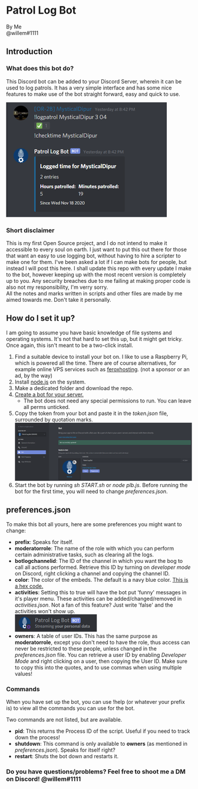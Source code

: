 # Patrol Log Bot

By Me  
@willem#1111
  
## Introduction
### What does this bot do?
This Discord bot can be added to your Discord Server, wherein it can be used to log patrols. It has a very simple interface and has some nice features to make use of the bot straight forward, easy and quick to use.  
  
![Small example](images/screenshot1.png)
### Short disclaimer
This is my first Open Source project, and I do not intend to make it accessible to every soul on earth. I just want to put this out there for those that want an easy to use logging bot, without having to hire a scripter to make one for them. I've been asked a lot if I can make bots for people, but instead I will post this here. I shall update this repo with every update I make to the bot, however keeping up with the most recent version is completely up to you. Any security breaches due to me failing at making proper code is also not my responsibility, I'm verry sorry.  
All the notes and marks written in scripts and other files are made by me aimed towards me. Don't take it personally.
  
## How do I set it up?
I am going to assume you have basic knowledge of file systems and operating systems. It's not that hard to set this up, but it might get tricky. Once again, this isn't meant to be a two-click install.
1. Find a suitable device to install your bot on. I like to use a Raspberry Pi, which is powered all the time. There are of course alternatives, for example online VPS services such as [feroxhosting](https://feroxhosting.nl/vps). (not a sponsor or an ad, by the way)
1. Install [node.js](https://nodejs.org/en/) on the system.
1. Make a dedicated folder and download the repo.
1. [Create a bot for your server.](https://discordpy.readthedocs.io/en/latest/discord.html)
    - The bot does not need any special permissions to run. You can leave all perms unticked.
1. Copy the token from your bot and paste it in the *token.json* file, surrounded by quotation marks.
![Token](images/screenshot2.png)
1. Start the bot by running *sh START.sh* or *node plb.js*. Before running the bot for the first time, you will need to change *preferences.json*.

## preferences.json
To make this bot all yours, here are some preferences you might want to change:
- **prefix**: Speaks for itself.
- **moderatorrole**: The name of the role with which you can perform certain administrative tasks, such as clearing all the logs.
- **botlogchannelid**: The ID of the channel in which you want the bog to call all actions performed. Retrieve this ID by turning on *developer mode* on Discord, right clicking a channel and copying the channel ID.
- **color**: The color of the embeds. The default is a navy blue color. [This is a hex code.](https://www.google.com/search?q=color+picker)
- **activities**: Setting this to true will have the bot put 'funny' messages in it's player menu. These activities can be added/changed/removed in *activities.json*. Not a fan of this feature? Just write 'false' and the activities won't show up.  
![](images/screenshot3.png)
- **owners**: A table of user IDs. This has the same purpose as **moderatorrole**, except you don't need to have the role, thus access can never be restricted to these people, unless changed in the *preferences.json* file. You can retrieve a user ID by enabling *Developer Mode* and right clicking on a user, then copying the User ID. Make sure to copy this into the quotes, and to use commas when using multiple values!

### Commands
When you have set up the bot, you can use !help (or whatever your prefix is) to view all the commands you can use for the bot.  
  
Two commands are not listed, but are available.
- **pid**: This returns the Process ID of the script. Useful if you need to track down the process!
- **shutdown**: This command is only available to **owners** (as mentioned in *preferences.json*). Speaks for itself right?
- **restart**: Shuts the bot down and restarts it.

### Do you have questions/problems? Feel free to shoot me a DM on Discord! @willem#1111
